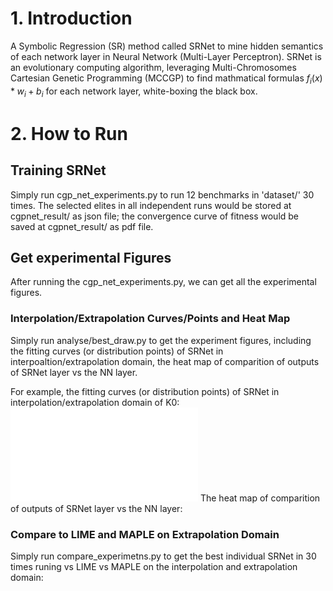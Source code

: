 # 1. Introduction
A Symbolic Regression (SR) method called SRNet to mine hidden semantics of each network layer in Neural Network 
(Multi-Layer Perceptron). SRNet is an evolutionary computing algorithm, leveraging Multi-Chromosomes Cartesian Genetic 
Programming (MCCGP) to find mathmatical formulas $f_i(x)*w_i+b_i$ for each network layer, white-boxing the black box.
# 2. How to Run
## Training SRNet 
Simply run cgp_net_experiments.py to run 12 benchmarks in 'dataset/' 30 times. The selected elites in all independent
runs would be stored at cgpnet_result/ as json file; the convergence curve of fitness would be saved at
cgpnet_result/ as pdf file.
## Get experimental Figures
After running the cgp_net_experiments.py, we can get all the experimental figures. 
### Interpolation/Extrapolation Curves/Points and Heat Map
Simply run analyse/best_draw.py to get the experiment figures, including the fitting curves (or distribution points)
of SRNet in interpoaltion/extrapolation domain, the heat map of comparition of outputs of SRNet layer vs the NN layer.

For example, the fitting curves (or distribution points) of SRNet in interpolation/extrapolation domain of K0:
![The fitting curves of SRNet in extrapolation domain of K0](./cgpnet_result/b_imgs/kkk0_curves_elite[0].pdf)
The heat map of comparition of outputs of SRNet layer vs the NN layer:

### Compare to LIME and MAPLE on Extrapolation Domain
Simply run compare_experimetns.py to get the best individual SRNet in 30 times runing vs LIME vs MAPLE on the interpolation
and extrapolation domain:

